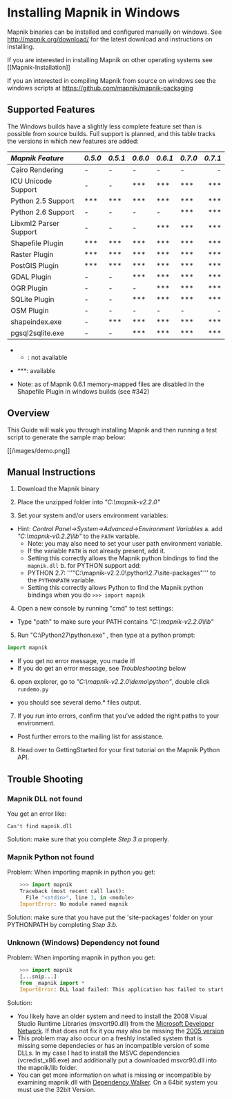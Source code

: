 # Installing Mapnik in Windows

Mapnik binaries can be installed and configured manually on windows. See http://mapnik.org/download/ for the latest download and instructions on installing.

If you are interested in installing Mapnik on other operating systems see [[Mapnik-Installation]]

If you an interested in compiling Mapnik from source on windows see the windows scripts at https://github.com/mapnik/mapnik-packaging

## Supported Features

The Windows builds have a slightly less complete feature set than is possible from source builds. Full support is planned, and this table tracks the versions in which new features are added:

| *Mapnik Feature*                |    *0.5.0*  |  *0.5.1*  |     *0.6.0* | *0.6.1*   | *0.7.0*   | *0.7.1* |
|:--------------------------------|-------------|-----------|-------------|-----------|-----------|--------:|
| Cairo Rendering                    | -                 | -               | -                | -               | -               | -              |
| ICU Unicode Support            | -                  | -               |  ***          |  ***         |  ***         | ***          |
| Python 2.5 Support               |  ***           |  ***         |  ***           |  ***         |  ***         | ***         |
| Python 2.6 Support               | -                 | -               | -                | -               |  ***         | ***         |
| Libxml2 Parser Support        | -                 | -               | -                | ***          |  ***         | ***         |
| Shapefile Plugin                     |  ***            |  ***         |  ***          |  ***          |  ***         | ***         |
| Raster Plugin                          |  ***            |  ***         |  ***          |  ***          |  ***         | ***         |
| PostGIS Plugin                        |  ***            |  ***         |  ***          |  ***          |  ***         | ***         |
| GDAL Plugin                           | -                  | -               |  ***          |  ***          |  ***         | ***         |
| OGR Plugin                             | -                  | -               | -                | ***          |  ***         | ***         |
| SQLite Plugin                          | -                  | -               |  ***          |  ***          |  ***         | ***         |
| OSM Plugin                             | -                  | -               | -                | -               | -               | -              |
| shapeindex.exe                     | -                  | ***           |  ***          |  ***          |  ***         | ***         |
| pgsql2sqlite.exe                   | -                  | -                |  ***          |  ***          |  ***         | ***         |

 * - : not available
 * ***: available

* Note: as of Mapnik 0.6.1 memory-mapped files are disabled in the Shapefile Plugin in windows builds (see #342)

## Overview

This Guide will walk you through installing Mapnik and then running a test script to generate the sample map below:

[[/images/demo.png]]

## Manual Instructions

 1. Download the Mapnik binary

 2. Place the unzipped folder into *"C:\mapnik-v2.2.0\"*
 
 3. Set your system and/or users environment variables:
  * Hint: _Control Panel->System->Advanced->Environment Variables_
   a.  add *"C:\mapnik-v0.2.2\lib"* to the `PATH` variable.
    * Note: you may also need to set your user path environment variable.
    * If the variable `PATH` is not already present, add it.
    * Setting this correctly allows the Mapnik python bindings to find the `mapnik.dll`
   b. for PYTHON support add:
    * PYTHON 2.7:   '''"C:\mapnik-v2.2.0\python\2.7\site-packages"''' to the `PYTHONPATH` variable.
    * Setting this correctly allows Python to find the Mapnik python bindings when you do `>>> import mapnik`

 4. Open a new console by running "cmd" to test settings:
  * Type "path" to make sure your PATH contains *"C:\mapnik-v2.2.0\lib"*

 5. Run "C:\Python27\python.exe" , then type at a python prompt:

```python
import mapnik
```

  * If you get no error message, you made it!
  * If you do get an error message, see *Troubleshooting* below
 
 6. open explorer, go to *"C:\mapnik-v2.2.0\demo\python"*, double click `rundemo.py`
  * you should see several demo.* files output.

 7. If you run into errors, confirm that you've added the right paths to your environment.
  * Post further errors to the mailing list for assistance.

 8. Head over to GettingStarted for your first tutorial on the Mapnik Python API.

## Trouble Shooting

### Mapnik DLL not found

You get an error like:

    Can't find mapnik.dll

Solution: make sure that you complete *Step 3.a* properly.


### Mapnik Python not found

Problem: When importing mapnik in python you get:

```python
    >>> import mapnik
    Traceback (most recent call last):
      File "<stdin>", line 1, in <module>
    ImportError: No module named mapnik
```

Solution: make sure that you have put the 'site-packages' folder on your PYTHONPATH by completing *Step 3.b.*

### Unknown (Windows) Dependency not found

Problem: When importing mapnik in python you get:

```python
    >>> import mapnik
    [...snip...]
    from _mapnik import *
    ImportError: DLL load failed: This application has failed to start because the application configuration is incorrect. Reinstalling the application may fix this problem.
```

Solution:

 * You likely have an older system and need to install the 2008 Visual Studio Runtime Libraries (msvcrt90.dll) from the [Microsoft Developer Network](http://www.microsoft.com/downloads/details.aspx?familyid=9B2DA534-3E03-4391-8A4D-074B9F2BC1BF&displaylang=en). If that does not fix it you may also be missing the [2005 version](http://www.microsoft.com/downloads/details.aspx?familyid=32BC1BEE-A3F9-4C13-9C99-220B62A191EE&displaylang=en)
 * This problem may also occur on a freshly installed system that is missing some dependecies or has an incompatible version of some DLLs. In my case I had to install the MSVC dependencies (vcredist_x86.exe) and additionally put a downloaded msvcr90.dll into the mapnik/lib folder.
 * You can get more information on what is missing or incompatible by examining mapnik.dll with [Dependency Walker](http://www.dependencywalker.com/). On a 64bit system you must use the 32bit Version.

